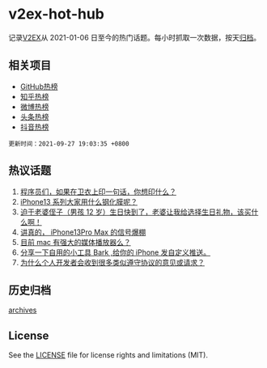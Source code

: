 # v2ex-hot-hub

 记录[V2EX](https://www.v2ex.com/)从 2021-01-06 日至今的热门话题。每小时抓取一次数据，按天[归档](archives)。
 
 ## 相关项目

- [GitHub热榜](https://github.com/snaildev/github-hot-hub)
- [知乎热榜](https://github.com/snaildev/zhihu-hot-hub)
- [微博热榜](https://github.com/snaildev/weibo-hot-hub)
- [头条热榜](https://github.com/snaildev/toutiao-hot-hub)
- [抖音热榜](https://github.com/snaildev/douyin-hot-hub)


 `更新时间：2021-09-27 19:03:35 +0800`

## 热议话题

1. [程序员们，如果在卫衣上印一句话，你想印什么？](https://www.v2ex.com/t/804598)
1. [iPhone13 系列大家用什么钢化膜呢？](https://www.v2ex.com/t/804503)
1. [迫于老婆侄子（男孩 12 岁）生日快到了，老婆让我给选择生日礼物，该买什么啊！](https://www.v2ex.com/t/804558)
1. [讲真的， iPhone13Pro Max 的信号爆棚](https://www.v2ex.com/t/804456)
1. [目前 mac 有强大的媒体播放器么？](https://www.v2ex.com/t/804443)
1. [分享一下自用的小工具 Bark ,给你的 iPhone 发自定义推送。](https://www.v2ex.com/t/804506)
1. [为什么个人开发者会收到很多类似遵守协议的意见或请求？](https://www.v2ex.com/t/804545)

## 历史归档

[archives](archives)

## License

See the [LICENSE](LICENSE) file for license rights and limitations (MIT).
